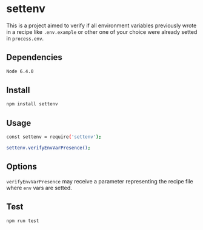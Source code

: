 # settenv

This is a project aimed to verify if all environment variables previously wrote in a recipe like `.env.example` or other one of your choice were already setted in `process.env`.

## Dependencies

```bash
Node 6.4.0
```

## Install

```bash
npm install settenv
```

## Usage

```bash
const settenv = require('settenv');

settenv.verifyEnvVarPresence();
```

## Options

`verifyEnvVarPresence` may receive a parameter representing the recipe file where `env` vars are setted.

## Test

```bash
npm run test
```
